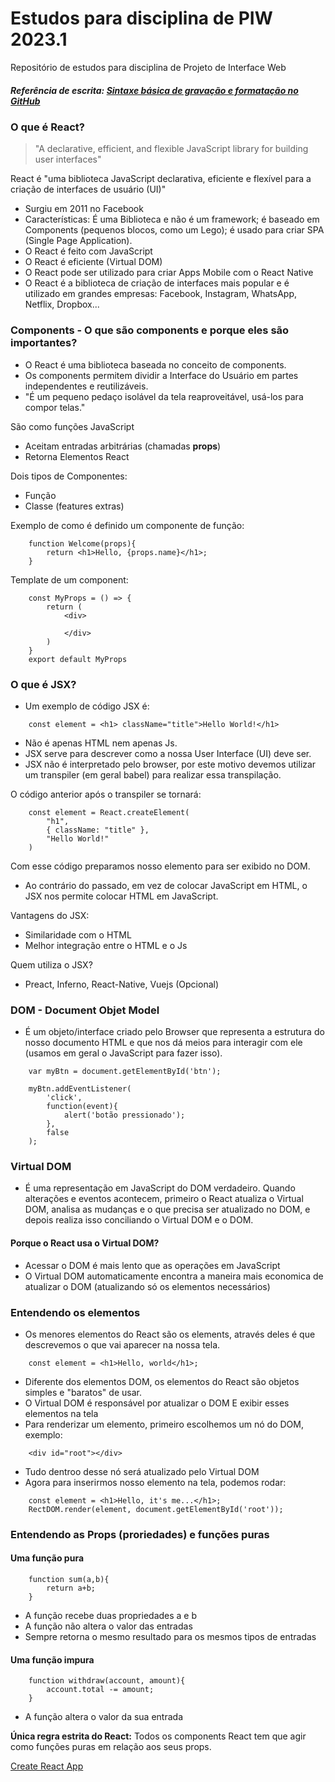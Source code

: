 # Estudos para disciplina de PIW 2023.1
Repositório de estudos para disciplina de Projeto de Interface Web

##### Referência de escrita: [Sintaxe básica de gravação e formatação no GitHub](https://docs.github.com/pt/get-started/writing-on-github/getting-started-with-writing-and-formatting-on-github/basic-writing-and-formatting-syntax)

### O que é React?
> "A declarative, efficient, and flexible JavaScript library for building user interfaces"

React é "uma biblioteca JavaScript declarativa, eficiente e flexível para a criação de interfaces de usuário (UI)"

- Surgiu em 2011 no Facebook
- Características: É uma Biblioteca e não é um framework; é baseado em Components (pequenos blocos, como um Lego); é usado para criar SPA (Single Page Application).
- O React é feito com JavaScript
- O React é eficiente (Virtual DOM)
- O React pode ser utilizado para criar Apps Mobile com o React Native
- O React é a biblioteca de criação de interfaces mais popular e é utilizado em grandes empresas: Facebook, Instagram, WhatsApp, Netflix, Dropbox...

### **Components** - O que são components e porque eles são importantes?
- O React é uma biblioteca baseada no conceito de components.
- Os components permitem dividir a Interface do Usuário em partes independentes e reutilizáveis.
- "É um pequeno pedaço isolável da tela reaproveitável, usá-los para compor telas."

São como funções JavaScript
- Aceitam entradas arbitrárias (chamadas **props**)
- Retorna Elementos React

Dois tipos de Componentes: 
- Função
- Classe (features extras)

Exemplo de como é definido um componente de função:
```
    function Welcome(props){
        return <h1>Hello, {props.name}</h1>;
    }
```
Template de um component:
```
    const MyProps = () => {
        return (
            <div>

            </div>
        )
    }
    export default MyProps

```

### O que é JSX?
- Um exemplo de código JSX é:
```
    const element = <h1> className="title">Hello World!</h1>
```
- Não é apenas HTML nem apenas Js.
- JSX serve para descrever como a nossa User Interface (UI) deve ser.
- JSX não é interpretado pelo browser, por este motivo devemos utilizar um transpiler (em geral babel) para realizar essa transpilação.

O código anterior após o transpiler se tornará:
```
    const element = React.createElement(
        "h1", 
        { className: "title" },
        "Hello World!"
    )
```
Com esse código preparamos nosso elemento para ser exibido no DOM.

- Ao contrário do passado, em vez de colocar JavaScript em HTML, o JSX nos permite colocar HTML em JavaScript.

Vantagens do JSX:
- Similaridade com o HTML
- Melhor integração entre o HTML e o Js

Quem utiliza o JSX?
- Preact, Inferno, React-Native, Vuejs (Opcional)

### DOM - Document Objet Model
- É um objeto/interface criado pelo Browser que representa a estrutura do nosso documento HTML e que nos dá meios para interagir com ele (usamos em geral o JavaScript para fazer isso).

```
    var myBtn = document.getElementById('btn');

    myBtn.addEventListener(
        'click', 
        function(event){
            alert('botão pressionado');
        }, 
        false
    );
```

### Virtual DOM
- É uma representação em JavaScript do DOM verdadeiro. Quando alterações e eventos acontecem, primeiro o React atualiza o Virtual DOM, analisa as mudanças e o que precisa ser atualizado no DOM, e depois realiza isso conciliando o Virtual DOM e o DOM.

#### Porque o React usa o Virtual DOM?
- Acessar o DOM é mais lento que as operações em JavaScript
- O Virtual DOM automaticamente encontra a maneira mais economica de atualizar o DOM (atualizando só os elementos necessários)

### Entendendo os elementos
- Os menores elementos do React são os elements, através deles é que descrevemos o que vai aparecer na nossa tela.
```
    const element = <h1>Hello, world</h1>;
```
- Diferente dos elementos DOM, os elementos do React são objetos simples e "baratos" de usar.
- O Virtual DOM é responsável por atualizar o DOM E exibir esses elementos na tela
- Para renderizar um elemento, primeiro escolhemos um nó do DOM, exemplo:
```
    <div id="root"></div>
```
- Tudo dentroo desse nó será atualizado pelo Virtual DOM
- Agora para inserirmos nosso elemento na tela, podemos rodar:
``` 
    const element = <h1>Hello, it's me...</h1>;
    RectDOM.render(element, document.getElementById('root'));
```

### Entendendo as Props (proriedades) e funções puras

#### Uma função pura

```
    function sum(a,b){
        return a+b;
    }
```

- A função recebe duas propriedades a e b
- A função não altera o valor das entradas
- Sempre retorna o mesmo resultado para os mesmos tipos de entradas

#### Uma função impura
```
    function withdraw(account, amount){
        account.total -= amount;
    }
```

- A função altera o valor da sua entrada

**Única regra estrita do React:** Todos os components React tem que agir como funções puras em relação aos seus props.

[Create React App](https://github.com/facebook/create-react-app?_gl=1*cf0g3c*_ga*MjgxODkzNjkyLjE2Nzg3NDgxNDA.*_ga_37GXT4VGQK*MTY3ODk2MTA2OS4xMS4xLjE2Nzg5NjQ0MzQuMC4wLjA.)
